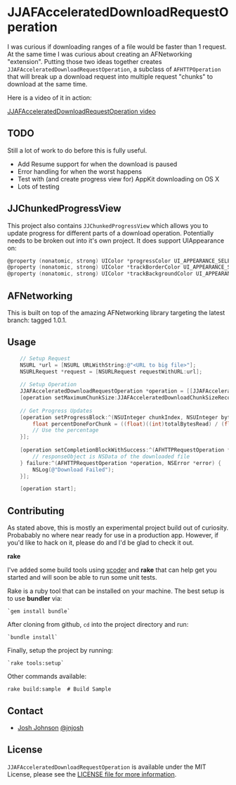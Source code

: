 # JJAFAcceleratedDownloadRequestOperation

I was curious if downloading ranges of a file would be faster than 1 request. At the same time I was curious about creating an AFNetworking "extension". Putting those two ideas together creates `JJAFAcceleratedDownloadRequestOperation`, a subclass of  `AFHTTPOperation` that will break up a download request into multiple request "chunks" to download at the same time. 

Here is a video of it in action:

[JJAFAcceleratedDownloadRequestOperation video](http://jsh.in/KfBi)

## TODO ##

Still a lot of work to do before this is fully useful. 

- Add Resume support for when the download is paused
- Error handling for when the worst happens
- Test with (and create progress view for) AppKit downloading on OS X
- Lots of testing

## JJChunkedProgressView ##

This project also contains `JJChunkedProgressView` which allows you to update progress for different parts of a download operation. Potentially needs to be broken out into it's own project. It does support UIAppearance on:

```objective-c
@property (nonatomic, strong) UIColor *progressColor UI_APPEARANCE_SELECTOR;
@property (nonatomic, strong) UIColor *trackBorderColor UI_APPEARANCE_SELECTOR;
@property (nonatomic, strong) UIColor *trackBackgroundColor UI_APPEARANCE_SELECTOR;
```

## AFNetworking ##

This is built on top of the amazing AFNetworking library targeting the latest branch: tagged 1.0.1.

## Usage ##

```objective-c
    // Setup Request
    NSURL *url = [NSURL URLWithString:@"<URL to big file>"];
    NSURLRequest *request = [NSURLRequest requestWithURL:url];
    
    // Setup Operation
    JJAFAcceleratedDownloadRequestOperation *operation = [[JJAFAcceleratedDownloadRequestOperation alloc] initWithRequest:request];
    [operation setMaximumChunkSize:JJAFAcceleratedDownloadChunkSizeRecommended];
    
    // Get Progress Updates
    [operation setProgressBlock:^(NSUInteger chunkIndex, NSUInteger bytesRead, long long totalBytesRead, long long totalBytesExpectedToRead){
        float percentDoneForChunk = ((float)((int)totalBytesRead) / (float)((int)totalBytesExpectedToRead));
        // Use the percentage
    }];
    
    [operation setCompletionBlockWithSuccess:^(AFHTTPRequestOperation *operation, id responseObject) {
        // responseObject is NSData of the downloaded file
    } failure:^(AFHTTPRequestOperation *operation, NSError *error) {
        NSLog(@"Download Failed");
    }];

    [operation start];
```

## Contributing

As stated above, this is mostly an experimental project build out of curiosity. Probabably no where near ready for use in a production app. However, if you'd like to hack on it, please do and I'd be glad to check it out. 

__rake__

I've added some build tools using [xcoder](https://github.com/rayh/xcoder) and __rake__ that can help get you started and will soon be able to run some unit tests. 

Rake is a ruby tool that can be installed on your machine. The best setup is to use __bundler__ via:

    `gem install bundle`

After cloning from github, `cd` into the project directory and run:

    `bundle install`

Finally, setup the project by running:

    `rake tools:setup`

Other commands available:

    rake build:sample  # Build Sample

## Contact

- [Josh Johnson](http://jnjosh.com) [@jnjosh](http://twitter.com/jnjosh)

## License

`JJAFAcceleratedDownloadRequestOperation` is available under the MIT License, please see the [LICENSE file for more information](http://jnjosh.mit-license.org/).